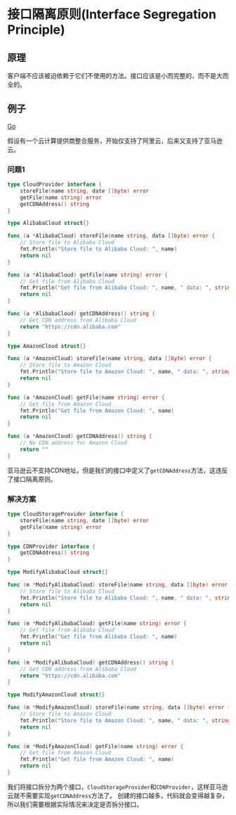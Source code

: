 # 接口隔离原则(Interface Segregation Principle)

## 原理

客户端不应该被迫依赖于它们不使用的方法。接口应该是小而完整的，而不是大而全的。

## 例子

[Go](https://github.com/XdpCs/go-design-pattern/blob/master/SOLID/04.Interface-Segregation-Principle/go/main.go)

假设有一个云计算提供商整合服务，开始仅支持了阿里云，后来又支持了亚马逊云。

### 问题1

```go
type CloudProvider interface {
	storeFile(name string, date []byte) error
	getFile(name string) error
	getCDNAddress() string
}

type AlibabaCloud struct{}

func (a *AlibabaCloud) storeFile(name string, data []byte) error {
	// Store file to Alibaba Cloud
	fmt.Println("Store file to Alibaba Cloud: ", name)
	return nil
}

func (a *AlibabaCloud) getFile(name string) error {
	// Get file from Alibaba Cloud
	fmt.Println("Get file from Alibaba Cloud: ", name, " data: ", string("data"))
	return nil
}

func (a *AlibabaCloud) getCDNAddress() string {
	// Get CDN address from Alibaba Cloud
	return "https://cdn.alibaba.com"
}

type AmazonCloud struct{}

func (a *AmazonCloud) storeFile(name string, data []byte) error {
	// Store file to Amazon Cloud
	fmt.Println("Store file to Amazon Cloud: ", name, " data: ", string(data))
	return nil
}

func (a *AmazonCloud) getFile(name string) error {
	// Get file from Amazon Cloud
	fmt.Println("Get file from Amazon Cloud: ", name)
	return nil
}

func (a *AmazonCloud) getCDNAddress() string {
	// No CDN address for Amazon Cloud
	return ""
}
```

亚马逊云不支持CDN地址，但是我们的接口中定义了`getCDNAddress`方法，这违反了接口隔离原则。

### 解决方案

```go
type CloudStorageProvider interface {
	storeFile(name string, date []byte) error
	getFile(name string) error
}

type CDNProvider interface {
	getCDNAddress() string
}

type ModifyAlibabaCloud struct{}

func (m *ModifyAlibabaCloud) storeFile(name string, data []byte) error {
	// Store file to Alibaba Cloud
	fmt.Println("Store file to Alibaba Cloud: ", name, " data: ", string(data))
	return nil
}

func (m *ModifyAlibabaCloud) getFile(name string) error {
	// Get file from Alibaba Cloud
	fmt.Println("Get file from Alibaba Cloud: ", name)
	return nil
}

func (m *ModifyAlibabaCloud) getCDNAddress() string {
	// Get CDN address from Alibaba Cloud
	return "https://cdn.alibaba.com"
}

type ModifyAmazonCloud struct{}

func (m *ModifyAmazonCloud) storeFile(name string, data []byte) error {
	// Store file to Amazon Cloud
	fmt.Println("Store file to Amazon Cloud: ", name, " data: ", string(data))
	return nil
}

func (m *ModifyAmazonCloud) getFile(name string) error {
	// Get file from Amazon Cloud
	fmt.Println("Get file from Amazon Cloud: ", name)
	return nil
}
```

我们将接口拆分为两个接口，`CloudStorageProvider`和`CDNProvider`，这样亚马逊云就不需要实现`getCDNAddress`方法了。
创建的接口越多，代码就会变得越复杂，所以我们需要根据实际情况来决定是否拆分接口。
